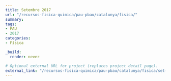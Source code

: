 ```yaml
---
title: Setembre 2017
url: "/recursos-fisica-quimica/pau-pbau/catalunya/fisica/"
summary:
tags:
- PAU
- 2017
categories:
- Física

_build:
  render: never

# Optional external URL for project (replaces project detail page).
external_link: "/recursos-fisica-quimica/pau-pbau/catalunya/fisica/set-2017.pdf"
---
```

